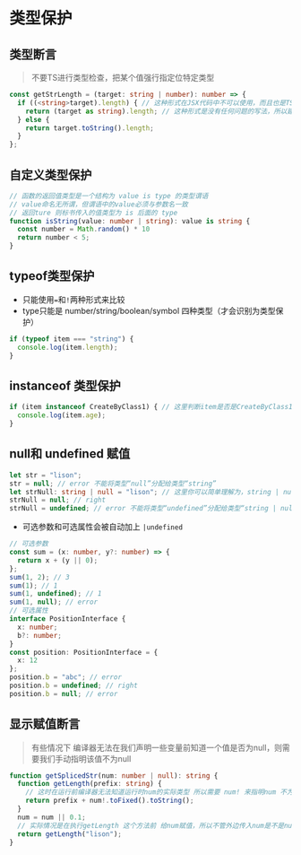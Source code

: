# 类型保护
## 类型断言
> 不要TS进行类型检查，把某个值强行指定位特定类型

```typescript
const getStrLength = (target: string | number): number => {
  if ((<string>target).length) { // 这种形式在JSX代码中不可以使用，而且也是TSLint不建议的写法
    return (target as string).length; // 这种形式是没有任何问题的写法，所以建议大家始终使用这种形式
  } else {
    return target.toString().length;
  }
};
```
## 自定义类型保护

```typescript
// 函数的返回值类型是一个结构为 value is type 的类型谓语
// value命名无所谓，但谓语中的value必须与参数名一致
// 返回ture 则标书传入的值类型为 is 后面的 type
function isString(value: number | string): value is string {
  const number = Math.random() * 10
  return number < 5;
}
```
## typeof类型保护
- 只能使用`=`和`!`两种形式来比较
- type只能是 number/string/boolean/symbol 四种类型（才会识别为类型保护）
```typescript
if (typeof item === "string") {
  console.log(item.length);
}
```

## instanceof 类型保护
```typescript
if (item instanceof CreateByClass1) { // 这里判断item是否是CreateByClass1的实例
  console.log(item.age);
} 
```

## null和 undefined 赋值
```typescript
let str = "lison";
str = null; // error 不能将类型“null”分配给类型“string”
let strNull: string | null = "lison"; // 这里你可以简单理解为，string | null即表示既可以是string类型也可以是null类型
strNull = null; // right
strNull = undefined; // error 不能将类型“undefined”分配给类型“string | null”
```
- 可选参数和可选属性会被自动加上 `|undefined`
```typescript
// 可选参数
const sum = (x: number, y?: number) => {
  return x + (y || 0);
};
sum(1, 2); // 3
sum(1); // 1
sum(1, undefined); // 1
sum(1, null); // error
// 可选属性
interface PositionInterface {
  x: number;
  b?: number;
}
const position: PositionInterface = {
  x: 12
};
position.b = "abc"; // error
position.b = undefined; // right
position.b = null; // error
```

## 显示赋值断言
>有些情况下 编译器无法在我们声明一些变量前知道一个值是否为null，则需要我们手动指明该值不为null
```typescript
function getSplicedStr(num: number | null): string {
  function getLength(prefix: string) {
    // 这时在运行前编译器无法知道运行时num的实际类型 所以需要 num! 来指明num 不为null
    return prefix + num!.toFixed().toString();
  }
  num = num || 0.1;
  // 实际情况是在执行getLength 这个方法前 给num赋值，所以不管外边传入num是不是null 到这里肯定不是null
  return getLength("lison");
}
```